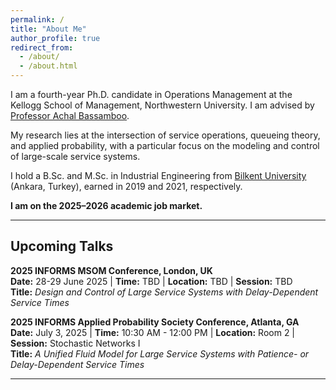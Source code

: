 ```yaml
---
permalink: /
title: "About Me"
author_profile: true
redirect_from: 
  - /about/
  - /about.html
---
```


I am a fourth-year Ph.D. candidate in Operations Management at the Kellogg School of Management, Northwestern University. I am advised by [Professor Achal Bassamboo](https://www.kellogg.northwestern.edu/faculty/directory/bassamboo_achal/).

My research lies at the intersection of service operations, queueing theory, and applied probability, with a particular focus on the modeling and control of large-scale service systems.

I hold a B.Sc. and M.Sc. in Industrial Engineering from [Bilkent University](https://w3.ie.bilkent.edu.tr/en/) (Ankara, Turkey), earned in 2019 and 2021, respectively.

**I am on the 2025–2026 academic job market.**

---

## Upcoming Talks

**2025 INFORMS MSOM Conference, London, UK**  
**Date:** 28-29 June 2025 | **Time:** TBD | **Location:** TBD | **Session:** TBD  
**Title:** *Design and Control of Large Service Systems with Delay-Dependent Service Times*  

**2025 INFORMS Applied Probability Society Conference, Atlanta, GA**  
**Date:** July 3, 2025 | **Time:** 10:30 AM - 12:00 PM | **Location:** Room 2 | **Session:** Stochastic Networks I  
**Title:** *A Unified Fluid Model for Large Service Systems with Patience- or Delay-Dependent Service Times*

---
